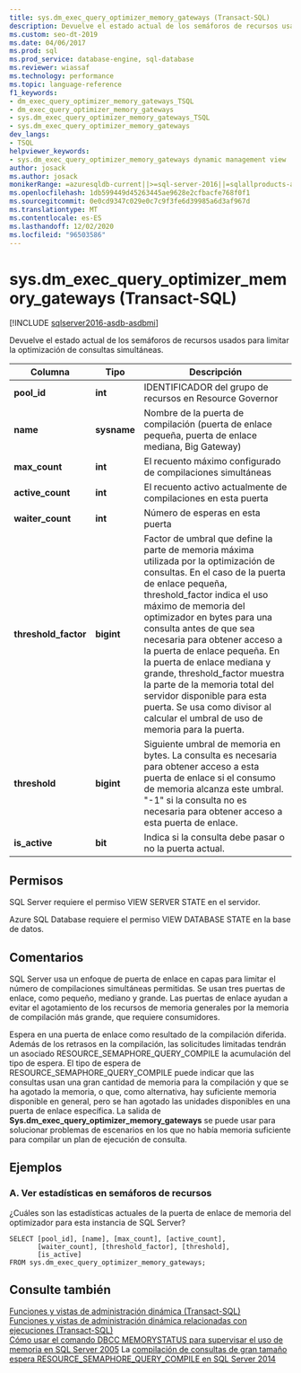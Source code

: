 ```yaml
---
title: sys.dm_exec_query_optimizer_memory_gateways (Transact-SQL)
description: Devuelve el estado actual de los semáforos de recursos usados para limitar la optimización de consultas simultáneas.
ms.custom: seo-dt-2019
ms.date: 04/06/2017
ms.prod: sql
ms.prod_service: database-engine, sql-database
ms.reviewer: wiassaf
ms.technology: performance
ms.topic: language-reference
f1_keywords:
- dm_exec_query_optimizer_memory_gateways_TSQL
- dm_exec_query_optimizer_memory_gateways
- sys.dm_exec_query_optimizer_memory_gateways_TSQL
- sys.dm_exec_query_optimizer_memory_gateways
dev_langs:
- TSQL
helpviewer_keywords:
- sys.dm_exec_query_optimizer_memory_gateways dynamic management view
author: josack
ms.author: josack
monikerRange: =azuresqldb-current||>=sql-server-2016||=sqlallproducts-allversions||>=sql-server-linux-2017||=azuresqldb-mi-current
ms.openlocfilehash: 1db599449d45263445ae9628e2cfbacfe768f0f1
ms.sourcegitcommit: 0e0cd9347c029e0c7c9f3fe6d39985a6d3af967d
ms.translationtype: MT
ms.contentlocale: es-ES
ms.lasthandoff: 12/02/2020
ms.locfileid: "96503586"
---
```

# <a name="sysdm_exec_query_optimizer_memory_gateways-transact-sql"></a>sys.dm_exec_query_optimizer_memory_gateways (Transact-SQL)

[!INCLUDE [sqlserver2016-asdb-asdbmi](../../includes/applies-to-version/sqlserver2016-asdb-asdbmi.md)]

Devuelve el estado actual de los semáforos de recursos usados para limitar la optimización de consultas simultáneas.

|Columna|Tipo|Descripción|  
|----------|---------------|-----------------|  
|**pool_id**|**int**|IDENTIFICADOR del grupo de recursos en Resource Governor|  
|**name**|**sysname**|Nombre de la puerta de compilación (puerta de enlace pequeña, puerta de enlace mediana, Big Gateway)|
|**max_count**|**int**|El recuento máximo configurado de compilaciones simultáneas|
|**active_count**|**int**|El recuento activo actualmente de compilaciones en esta puerta|
|**waiter_count**|**int**|Número de esperas en esta puerta|
|**threshold_factor**|**bigint**|Factor de umbral que define la parte de memoria máxima utilizada por la optimización de consultas.  En el caso de la puerta de enlace pequeña, threshold_factor indica el uso máximo de memoria del optimizador en bytes para una consulta antes de que sea necesaria para obtener acceso a la puerta de enlace pequeña.  En la puerta de enlace mediana y grande, threshold_factor muestra la parte de la memoria total del servidor disponible para esta puerta. Se usa como divisor al calcular el umbral de uso de memoria para la puerta.|
|**threshold**|**bigint**|Siguiente umbral de memoria en bytes.  La consulta es necesaria para obtener acceso a esta puerta de enlace si el consumo de memoria alcanza este umbral.  "-1" si la consulta no es necesaria para obtener acceso a esta puerta de enlace.|
|**is_active**|**bit**|Indica si la consulta debe pasar o no la puerta actual.|


## <a name="permissions"></a>Permisos  
SQL Server requiere el permiso VIEW SERVER STATE en el servidor.

Azure SQL Database requiere el permiso VIEW DATABASE STATE en la base de datos.


## <a name="remarks"></a>Comentarios  
SQL Server usa un enfoque de puerta de enlace en capas para limitar el número de compilaciones simultáneas permitidas.  Se usan tres puertas de enlace, como pequeño, mediano y grande. Las puertas de enlace ayudan a evitar el agotamiento de los recursos de memoria generales por la memoria de compilación más grande, que requiere consumidores.

Espera en una puerta de enlace como resultado de la compilación diferida. Además de los retrasos en la compilación, las solicitudes limitadas tendrán un asociado RESOURCE_SEMAPHORE_QUERY_COMPILE la acumulación del tipo de espera. El tipo de espera de RESOURCE_SEMAPHORE_QUERY_COMPILE puede indicar que las consultas usan una gran cantidad de memoria para la compilación y que se ha agotado la memoria, o que, como alternativa, hay suficiente memoria disponible en general, pero se han agotado las unidades disponibles en una puerta de enlace específica. La salida de **Sys.dm_exec_query_optimizer_memory_gateways** se puede usar para solucionar problemas de escenarios en los que no había memoria suficiente para compilar un plan de ejecución de consulta.  

## <a name="examples"></a>Ejemplos  

### <a name="a-viewing-statistics-on-resource-semaphores"></a>A. Ver estadísticas en semáforos de recursos  
¿Cuáles son las estadísticas actuales de la puerta de enlace de memoria del optimizador para esta instancia de SQL Server?

```  
SELECT [pool_id], [name], [max_count], [active_count],
       [waiter_count], [threshold_factor], [threshold],
       [is_active]
FROM sys.dm_exec_query_optimizer_memory_gateways;   

```  

## <a name="see-also"></a>Consulte también  
 [Funciones y vistas de administración dinámica &#40;Transact-SQL&#41;](./system-dynamic-management-views.md)   
 [Funciones y vistas de administración dinámica relacionadas con ejecuciones &#40;Transact-SQL&#41;](./execution-related-dynamic-management-views-and-functions-transact-sql.md)  
[Cómo usar el comando DBCC MEMORYSTATUS para supervisar el uso de memoria en SQL Server 2005](https://support.microsoft.com/help/907877/how-to-use-the-dbcc-memorystatus-command-to-monitor-memory-usage-on-sql-server-2005) 
 La [compilación de consultas de gran tamaño espera RESOURCE_SEMAPHORE_QUERY_COMPILE en SQL Server 2014](https://support.microsoft.com/help/3024815/large-query-compilation-waits-on-resource-semaphore-query-compile-in-sql-server-2014)
